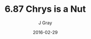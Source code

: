 ---
title: '6.87 Chrys is a Nut'
alt: 'Mysteries of the Arcana'
date: '2016-02-29'
author: 'J Gray'
artist: 'Keira'
chapter: '6 Void in the Road'
filler: false
---
